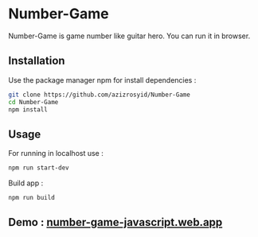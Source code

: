 # Number-Game

Number-Game is game number like guitar hero. You can run it in browser.

## Installation

Use the package manager npm for install dependencies :

```bash
git clone https://github.com/azizrosyid/Number-Game
cd Number-Game
npm install 
```

## Usage
For running in localhost use :
```bash
npm run start-dev
```

Build app :
```bash
npm run build
``` 

## Demo : [number-game-javascript.web.app](https://number-game-javascript.web.app/)